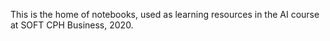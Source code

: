 This is the home of notebooks, used as learning resources in the AI course at SOFT CPH Business, 2020.
